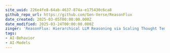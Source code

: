 ```yaml
---
site_uuid: 226e4fe8-64ab-4637-874a-e175430c6ca8
github_repo_url: https://github.com/Gen-Verse/ReasonFlux
date_created: 2025-03-05T00:00:00.000Z
date_modified: 2025-03-24T00:00:00.000Z
zinger: 'ReasonFlux: Hierarchical LLM Reasoning via Scaling Thought Templates'
tags:
- AI-Behavior
- AI-Models
---
```




